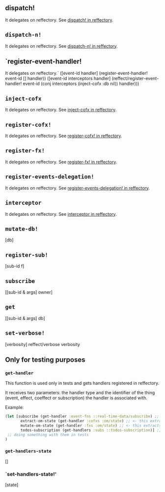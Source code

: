 ## dispatch!
It delegates on reffectory.
See [dispatch! in reffectory](https://github.com/GreenPowerMonitor/reffectory/blob/master/docs/api.md#dispatch).

## `dispatch-n!`
It delegates on reffectory.
See [dispatch-n! in reffectory](https://github.com/GreenPowerMonitor/reffectory/blob/master/docs/api.md#dispatch).

## `register-event-handler!
It delegates on reffectory.`
  ([event-id handler] (register-event-handler! event-id [] handler))
  ([event-id interceptors handler]
   (reffect/register-event-handler!
    event-id
    (conj interceptors (inject-cofx :db nil))
    handler)))
    
## `inject-cofx`
It delegates on reffectory.
See [inject-cofx in reffectory](https://github.com/GreenPowerMonitor/reffectory/blob/master/docs/api.md#inject-cofx).

## `register-cofx!`
It delegates on reffectory.
See [register-cofx! in reffectory](https://github.com/GreenPowerMonitor/reffectory/blob/master/docs/api.md#register-cofx).

## `register-fx!`
It delegates on reffectory.
See [register-fx! in reffectory](https://github.com/GreenPowerMonitor/reffectory/blob/master/docs/api.md#register-fx).

## `register-events-delegation!`
It delegates on reffectory.
See [register-events-delegation! in reffectory](https://github.com/GreenPowerMonitor/reffectory/blob/master/docs/api.md#register-events-delegation).

## `interceptor`
It delegates on reffectory.
See [interceptor in reffectory](https://github.com/GreenPowerMonitor/reffectory/blob/master/docs/api.md#interceptor).

## `mutate-db!`
[db]

## `register-sub!`
[sub-id f]

## `subscribe`
[[sub-id & args] owner]

## `get`
[[sub-id & args] db]

## `set-verbose!`
[verbosity]
reffect/verbose verbosity

## Only for testing purposes

### `get-handler`
This function is used only in tests and gets handlers registered in reffectory.

It receives two parameters: the handler type and the identifier of the thing (event, effect, coeffect or subscription) the handler is associated with.

Example:
```clj
(let [subscribe (get-handler :event-fns ::real-time-data/subscribe) ;; <- this extracts an event handler
       extract-om-state (get-handler :cofxs :om/state) ;; <- this extracts a coeffect handler
       mutate-om-state (get-handler :fxs :om/state) ;; <- this extracts an effect handler
       todos-subscription (get-handlers :subs ::todos-subscription)] ;; <- this extracts a subscription
 ;; doing something with them in tests
)
```

### `get-handlers-state`
[]

### `set-handlers-state!'
[state]

